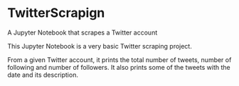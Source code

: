 # TwitterScrapign
A Jupyter Notebook that scrapes a Twitter account

This Jupyter Notebook is a very basic Twitter scraping project.

From a given Twitter account, it prints the total number of tweets, number of following and number of followers.
It also prints some of the tweets with the date and its description.
